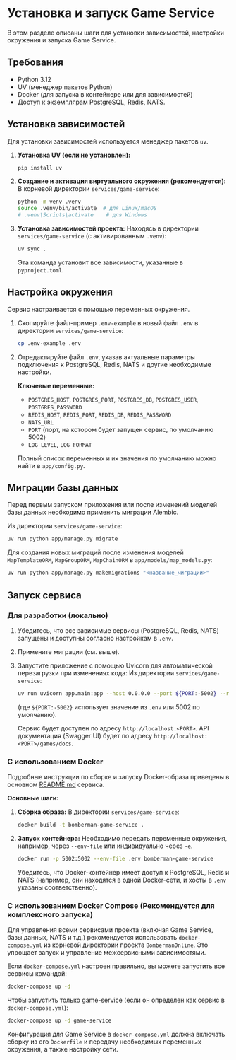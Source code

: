 # Установка и запуск Game Service

В этом разделе описаны шаги для установки зависимостей, настройки окружения и запуска Game Service.

## Требования

-   Python 3.12
-   UV (менеджер пакетов Python)
-   Docker (для запуска в контейнере или для зависимостей)
-   Доступ к экземплярам PostgreSQL, Redis, NATS.

## Установка зависимостей

Для установки зависимостей используется менеджер пакетов `uv`.

1.  **Установка UV (если не установлен):**
    ```bash
    pip install uv
    ```

2.  **Создание и активация виртуального окружения (рекомендуется):**
    В корневой директории `services/game-service`:
    ```bash
    python -m venv .venv
    source .venv/bin/activate  # для Linux/macOS
    # .venv\Scripts\activate    # для Windows
    ```

3.  **Установка зависимостей проекта:**
    Находясь в директории `services/game-service` (с активированным `.venv`):
    ```bash
    uv sync .
    ```
    Эта команда установит все зависимости, указанные в `pyproject.toml`.

## Настройка окружения

Сервис настраивается с помощью переменных окружения. 

1.  Скопируйте файл-пример `.env-example` в новый файл `.env` в директории `services/game-service`:
    ```bash
    cp .env-example .env
    ```
2.  Отредактируйте файл `.env`, указав актуальные параметры подключения к PostgreSQL, Redis, NATS и другие необходимые настройки.

    **Ключевые переменные:**
    -   `POSTGRES_HOST`, `POSTGRES_PORT`, `POSTGRES_DB`, `POSTGRES_USER`, `POSTGRES_PASSWORD`
    -   `REDIS_HOST`, `REDIS_PORT`, `REDIS_DB`, `REDIS_PASSWORD`
    -   `NATS_URL`
    -   `PORT` (порт, на котором будет запущен сервис, по умолчанию 5002)
    -   `LOG_LEVEL`, `LOG_FORMAT`

    Полный список переменных и их значения по умолчанию можно найти в `app/config.py`.

## Миграции базы данных

Перед первым запуском приложения или после изменений моделей базы данных необходимо применить миграции Alembic.

Из директории `services/game-service`:
```bash
uv run python app/manage.py migrate
```

Для создания новых миграций после изменения моделей `MapTemplateORM`, `MapGroupORM`, `MapChainORM` в `app/models/map_models.py`:
```bash
uv run python app/manage.py makemigrations "<название_миграции>"
```

## Запуск сервиса

### Для разработки (локально)

1.  Убедитесь, что все зависимые сервисы (PostgreSQL, Redis, NATS) запущены и доступны согласно настройкам в `.env`.
2.  Примените миграции (см. выше).
3.  Запустите приложение с помощью Uvicorn для автоматической перезагрузки при изменениях кода:
    Из директории `services/game-service`:
    ```bash
    uv run uvicorn app.main:app --host 0.0.0.0 --port ${PORT:-5002} --reload
    ```
    (где `${PORT:-5002}` использует значение из `.env` или 5002 по умолчанию).

    Сервис будет доступен по адресу `http://localhost:<PORT>`. API документация (Swagger UI) будет по адресу `http://localhost:<PORT>/games/docs`.

### С использованием Docker

Подробные инструкции по сборке и запуску Docker-образа приведены в основном [README.md](../../README_RU.md) сервиса.

**Основные шаги:**

1.  **Сборка образа:**
    В директории `services/game-service`:
    ```bash
    docker build -t bomberman-game-service .
    ```

2.  **Запуск контейнера:**
    Необходимо передать переменные окружения, например, через `--env-file` или индивидуально через `-e`.
    ```bash
    docker run -p 5002:5002 --env-file .env bomberman-game-service
    ```
    Убедитесь, что Docker-контейнер имеет доступ к PostgreSQL, Redis и NATS (например, они находятся в одной Docker-сети, и хосты в `.env` указаны соответственно).

### C использованием Docker Compose (Рекомендуется для комплексного запуска)

Для управления всеми сервисами проекта (включая Game Service, базы данных, NATS и т.д.) рекомендуется использовать `docker-compose.yml` из корневой директории проекта `BombermanOnline`. Это упрощает запуск и управление межсервисными зависимостями.

Если `docker-compose.yml` настроен правильно, вы можете запустить все сервисы командой:
```bash
docker-compose up -d
```
Чтобы запустить только game-service (если он определен как сервис в `docker-compose.yml`):
```bash
docker-compose up -d game-service
```
Конфигурация для Game Service в `docker-compose.yml` должна включать сборку из его `Dockerfile` и передачу необходимых переменных окружения, а также настройку сети. 